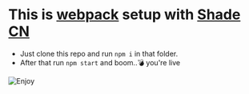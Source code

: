 # This is [webpack](https://webpack.js.org/) setup with [Shade CN](https://ui.shadcn.com)

- Just clone this repo and run `npm i` in that folder.
- After that run `npm start` and boom..💣 you're live

![Enjoy](https://github.com/urvish-xyz/webpack_shadecn/assets/75556491/417cbec4-ff85-4dd3-82ec-05c5c559fbcc)
